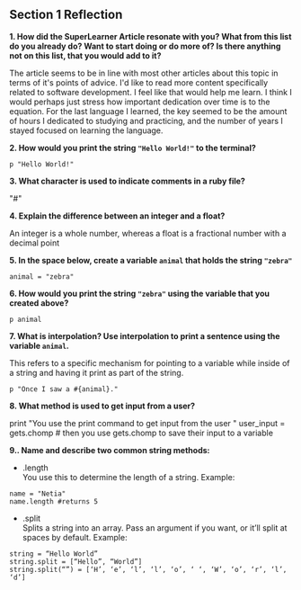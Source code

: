 ## Section 1 Reflection

**1. How did the SuperLearner Article resonate with you? What from this list do you already do? Want to start doing or do more of? Is there anything not on this list, that you would add to it?**  

The article seems to be in line with most other articles about this topic in terms of it's points of advice.
I'd like to read more content specifically related to software development. I feel like that would help me learn.
I think I would perhaps just stress how important dedication over time is to the equation. For the last language I learned, the key seemed to be the amount of hours I dedicated to studying and practicing, and the number of years I stayed focused on learning the language.

**2. How would you print the string `"Hello World!"` to the terminal?**  

```
p "Hello World!"
```

**3. What character is used to indicate comments in a ruby file?**    

"#"

**4. Explain the difference between an integer and a float?**   

An integer is a whole number, whereas a float is a fractional number with a decimal point

**5. In the space below, create a variable `animal` that holds the string `"zebra"`**    

```
animal = "zebra"
```

**6. How would you print the string `"zebra"` using the variable that you created above?**  

```
p animal
```

**7. What is interpolation? Use interpolation to print a sentence using the variable `animal`.**  

This refers to a specific mechanism for pointing to a variable while inside of a string and having it print as part of the string.

```
p "Once I saw a #{animal}."
```

**8. What method is used to get input from a user?**  

print "You use the print command to get input from the user "
user_input = gets.chomp # then you use gets.chomp to save their input to a variable

**9.. Name and describe two common string methods:**  

- .length  
You use this to determine the length of a string. Example:

```
name = "Netia"
name.length #returns 5
```

- .split  
Splits a string into an array. Pass an argument if you want, or it’ll split at spaces by default. Example:
```
string = “Hello World”
string.split = [“Hello”, “World”]
string.split(“”) = [‘H’, ‘e’, ‘l’, ‘l’, ‘o’, ‘ ‘, ‘W’, ‘o’, ‘r’, ‘l’, ‘d’]
```
